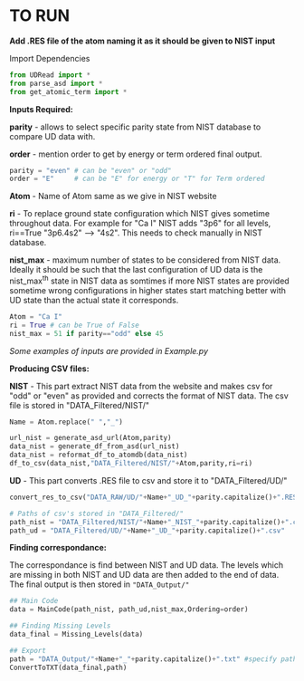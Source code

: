 # TO RUN

**Add .RES file of the atom naming it as it should be given to NIST input**

Import Dependencies
```python
from UDRead import *
from parse_asd import *
from get_atomic_term import *
```

**Inputs Required:**

**parity** - allows to select specific parity state from NIST database to compare UD data with.

**order** - mention order to get by energy or term ordered final output.

```python
parity = "even" # can be "even" or "odd"
order = "E"     # can be "E" for energy or "T" for Term ordered
```

**Atom** - Name of Atom same as we give in NIST website

**ri** - To replace ground state configuration which NIST gives sometime throughout data. For example for "Ca I" NIST adds "3p6" for all levels, ri==True  "3p6.4s2" --> "4s2". This needs to check manually in NIST database.

**nist_max** - maximum number of states to be considered from NIST data. Ideally it should be such that the last configuration of UD data is the nist_max<sup>th</sup>  state in NIST data as somtimes if more NIST states are provided sometime wrong configurations in higher states start matching better with UD state than the actual state it corresponds.


```python
Atom = "Ca I"
ri = True # can be True of False
nist_max = 51 if parity=="odd" else 45
```

*Some examples of inputs are provided in Example.py*

**Producing CSV files:**

**NIST** - This part extract NIST data from the website and makes csv for "odd" or "even" as provided and corrects the format of NIST data. The csv file is stored in "DATA_Filtered/NIST/"

```python
Name = Atom.replace(" ","_")

url_nist = generate_asd_url(Atom,parity)
data_nist = generate_df_from_asd(url_nist)
data_nist = reformat_df_to_atomdb(data_nist)
df_to_csv(data_nist,"DATA_Filtered/NIST/"+Atom,parity,ri=ri)
```

**UD** - This part converts .RES file to csv and store it to "DATA_Filtered/UD/"

```python
convert_res_to_csv("DATA_RAW/UD/"+Name+"_UD_"+parity.capitalize()+".RES")

# Paths of csv's stored in "DATA_Filtered/"
path_nist = "DATA_Filtered/NIST/"+Name+"_NIST_"+parity.capitalize()+".csv"
path_ud = "DATA_Filtered/UD/"+Name+"_UD_"+parity.capitalize()+".csv"
```


**Finding correspondance:**

The correspondance is find between NIST and UD data. The levels which are missing in both NIST and UD data are then added to the end of data. The final output is then stored in `"DATA_Output/"`

```python
## Main Code
data = MainCode(path_nist, path_ud,nist_max,Ordering=order)

## Finding Missing Levels
data_final = Missing_Levels(data)

## Export
path = "DATA_Output/"+Name+"_"+parity.capitalize()+".txt" #specify path for export
ConvertToTXT(data_final,path)
```